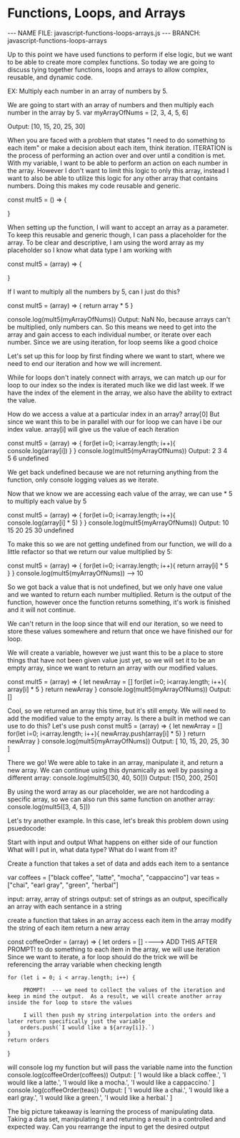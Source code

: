  # Functions, Loops, and Arrays

 --- NAME FILE: javascript-functions-loops-arrays.js
 --- BRANCH: javascript-functions-loops-arrays

 Up to this point we have used functions to perform if else logic, but we want to be able to create more complex functions.  So today we are going to discuss tying together functions, loops and arrays to allow complex, reusable, and dynamic code.

 EX:
 Multiply each number in an array of numbers by 5.

 We are going to start with an array of numbers and then multiply each number in the array by 5.
var myArrayOfNums = [2, 3, 4, 5, 6]


 Output: [10, 15, 20, 25, 30]

 When you are faced with a problem that states "I need to do something to each item" or make a decision about each item, think iteration.
 ITERATION is the process of performing an action over and over until a condition is met.  
 With my variable, I want to be able to perform an action on each number in the array.  However I don't want to limit this logic to only this array, instead I want to also be able to utilize this logic for any other array that contains numbers.  Doing this makes my code reusable and generic.  

 const mult5 = () => {

 }

 When setting up the function, I will want to accept an array as a parameter.  To keep this reusable and generic though, I can pass a placeholder for the array.  To be clear and descriptive, I am using the word array as my placeholder so I know what data type I am working with

 const mult5 = (array) => {

 }

 If I want to multiply all the numbers by 5, can I just do this?

 const mult5 = (array) => {
 	return array * 5
 }

 console.log(mult5(myArrayOfNums))
 Output: NaN
 No, because arrays can't be multiplied, only numbers can.  So this means we need to get into the array and gain access to each individual number, or iterate over each number.  Since we are using iteration, for loop seems like a good choice

 Let's set up this for loop by first finding where we want to start, where we need to end our iteration and how we will increment.

 While for loops don't inately connect with arrays, we can match up our for loop to our index so the index is iterated much like we did last week.  If we have the index of the element in the array, we also have the ability to extract the value. 

 How do we access a value at a particular index in an array?
 array[0]
 But since we want this to be in parallel with our for loop we can have i be our index value.
 array[i] will give us the value of each iteration

const mult5 = (array) => {
  for(let i=0; i<array.length; i++){
    console.log(array[i])
  }
}
console.log(mult5(myArrayOfNums))
 Output:
 2
 3
 4
 5
 6
 undefined

 We get back undefined because we are not returning anything from the function, only console logging values as we iterate.  

 Now that we know we are accessing each value of the array, we can use * 5 to multiply each value by 5

const mult5 = (array) => {
  for(let i=0; i<array.length; i++){
    console.log(array[i] * 5)
  }
}
console.log(mult5(myArrayOfNums))
 Output: 
 10
 15
 20
 25
 30
 undefined

 To make this so we are not getting undefined from our function, we will do a little refactor so that we return our value multiplied by 5:

const mult5 = (array) => {
  for(let i=0; i<array.length; i++){
    return array[i] * 5
  }
}
console.log(mult5(myArrayOfNums))
 --> 10

 So we got back a value that is not undefined, but we only have one value and we wanted to return each number multiplied. 
 Return is the output of the function, however once the function returns something, it's work is finished and it will not continue.  

 We can't return in the loop since that will end our iteration, so we need to store these values somewhere and return that once we have finished our for loop.

 We will create a variable, however we just want this to be a place to store things that have not been given value just yet, so we will set it to be an empty array, since we want to return an array with our modified values.

const mult5 = (array) => {
  let newArray = []
  for(let i=0; i<array.length; i++){
    array[i] * 5
  }
  return newArray
}
console.log(mult5(myArrayOfNums))
 Output: []

 Cool, so we returned an array this time, but it's still empty.  We will need to add the modified value to the empty array.  Is there a built in method we can use to do this?
 Let's use push
const mult5 = (array) => {
  let newArray = []
  for(let i=0; i<array.length; i++){
    newArray.push(array[i] * 5)
  }
  return newArray
}
console.log(mult5(myArrayOfNums))
 Output: [ 10, 15, 20, 25, 30 ]

There we go!  We were able to take in an array, manipulate it, and return a new array.  We can continue using this dynamically as well by passing a different array:
console.log(mult5([30, 40, 50]))
 Output: [150, 200, 250]

 By using the word array as our placeholder, we are not hardcoding a specific array, so we can also run this same function on another array:
console.log(mult5([3, 4, 5]))



 Let's try another example.  In this case, let's break this problem down using psuedocode:

 Start with input and output
	 What happens on either side of our function
	 What will I put in, what data type?
	 What do I want from it?

 Create a function that takes a set of data and adds each item to a sentance

var coffees = ["black coffee", "latte", "mocha", "cappaccino"]
var teas = ["chai", "earl gray", "green", "herbal"]

 input: array, array of strings
 output: set of strings as an output, specifically an array with each sentance in a string

 create a function that takes in an array
 access each item in the array
 modify the string of each item
 return a new array

const coffeeOrder = (array) => {
	let orders = []  ----> ADD THIS AFTER PROMPT!
 to do something to each item in the array, we will use iteration
 Since we want to iterate, a for loop should do the trick
 we will be referencing the array variable when checking length

	for (let i = 0; i < array.length; i++) {

		 PROMPT!  --- we need to collect the values of the iteration and keep in mind the output.  As a result, we will create another array inside the for loop to store the values

		 I will then push my string interpolation into the orders and later return specifically just the variable
		orders.push(`I would like a ${array[i]}.`)
	}
	return orders
}

 will console log my function but will pass the variable name into the function
console.log(coffeeOrder(coffees))
 Output: [
   'I would like a black coffee.',
   'I would like a latte.',
   'I would like a mocha.',
   'I would like a cappaccino.'
 ]
console.log(coffeeOrder(teas))
 Output: [
   'I would like a chai.',
   'I would like a earl gray.',
   'I would like a green.',
   'I would like a herbal.'
 ]


 The big picture takeaway is learning the process of manipulating data.  Taking a data set, manipulating it and returning a result in a controlled and expected way.  Can you rearrange the input to get the desired output